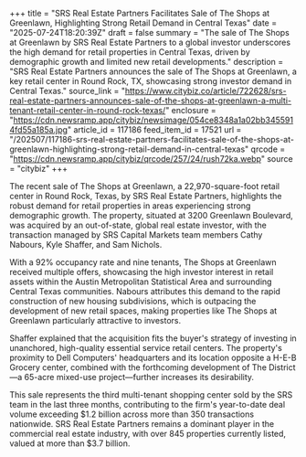 +++
title = "SRS Real Estate Partners Facilitates Sale of The Shops at Greenlawn, Highlighting Strong Retail Demand in Central Texas"
date = "2025-07-24T18:20:39Z"
draft = false
summary = "The sale of The Shops at Greenlawn by SRS Real Estate Partners to a global investor underscores the high demand for retail properties in Central Texas, driven by demographic growth and limited new retail developments."
description = "SRS Real Estate Partners announces the sale of The Shops at Greenlawn, a key retail center in Round Rock, TX, showcasing strong investor demand in Central Texas."
source_link = "https://www.citybiz.co/article/722628/srs-real-estate-partners-announces-sale-of-the-shops-at-greenlawn-a-multi-tenant-retail-center-in-round-rock-texas/"
enclosure = "https://cdn.newsramp.app/citybiz/newsimage/054ce8348a1a02bb3455914fd55a185a.jpg"
article_id = 117186
feed_item_id = 17521
url = "/202507/117186-srs-real-estate-partners-facilitates-sale-of-the-shops-at-greenlawn-highlighting-strong-retail-demand-in-central-texas"
qrcode = "https://cdn.newsramp.app/citybiz/qrcode/257/24/rush72ka.webp"
source = "citybiz"
+++

<p>The recent sale of The Shops at Greenlawn, a 22,970-square-foot retail center in Round Rock, Texas, by SRS Real Estate Partners, highlights the robust demand for retail properties in areas experiencing strong demographic growth. The property, situated at 3200 Greenlawn Boulevard, was acquired by an out-of-state, global real estate investor, with the transaction managed by SRS Capital Markets team members Cathy Nabours, Kyle Shaffer, and Sam Nichols.</p><p>With a 92% occupancy rate and nine tenants, The Shops at Greenlawn received multiple offers, showcasing the high investor interest in retail assets within the Austin Metropolitan Statistical Area and surrounding Central Texas communities. Nabours attributes this demand to the rapid construction of new housing subdivisions, which is outpacing the development of new retail spaces, making properties like The Shops at Greenlawn particularly attractive to investors.</p><p>Shaffer explained that the acquisition fits the buyer's strategy of investing in unanchored, high-quality essential service retail centers. The property's proximity to Dell Computers' headquarters and its location opposite a H-E-B Grocery center, combined with the forthcoming development of The District—a 65-acre mixed-use project—further increases its desirability.</p><p>This sale represents the third multi-tenant shopping center sold by the SRS team in the last three months, contributing to the firm's year-to-date deal volume exceeding $1.2 billion across more than 350 transactions nationwide. SRS Real Estate Partners remains a dominant player in the commercial real estate industry, with over 845 properties currently listed, valued at more than $3.7 billion.</p>